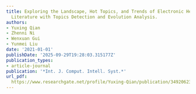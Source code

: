 ```yaml
---
title: Exploring the Landscape, Hot Topics, and Trends of Electronic Health Records
  Literature with Topics Detection and Evolution Analysis.
authors:
- Yuxing Qian
- Zhenni Ni
- Wenxuan Gui
- Yunmei Liu
date: '2021-01-01'
publishDate: '2025-09-29T19:28:03.315177Z'
publication_types:
- article-journal
publication: '*Int. J. Comput. Intell. Syst.*'
url_pdf: 
  https://www.researchgate.net/profile/Yuxing-Qian/publication/349206233_Exploring_the_Landscape_Hot_Topics_and_Trends_of_Electronic_Health_Records_Literature_with_Topics_Detection_and_Evolution_Analysis/links/603ce52ea6fdcc9c78056acd/Exploring-the-Landscape-Hot-Topics-and-Trends-of-Electronic-Health-Records-Literature-with-Topics-Detection-and-Evolution-Analysis.pdf
---
```

